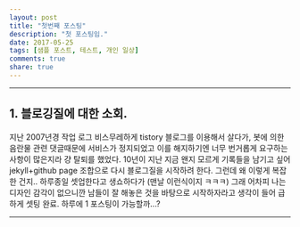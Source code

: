 ```yaml
---
layout: post
title: "첫번째 포스팅"
description: "첫 포스팅임."
date: 2017-05-25
tags: [샘플 포스트, 테스트, 개인 일상]
comments: true
share: true
---
```


--- 
## 1. 블로깅질에 대한 소회.
지난 2007년경 작업 로그 비스무레하게 tistory 블로그를 이용해서 살다가, 
봇에 의한 음란물 관련 댓글때문에 서비스가 정지되었고 이를 해지하기엔 너무 번거롭게 요구하는 사항이 많은지라 걍 탈퇴를 했었다. 
10년이 지난 지금 왠지 모르게 기록들을 남기고 싶어 jekyll+github page 조합으로 다시 블로그질을 시작하려 한다. 
그런데 왜 이렇게 복잡한 건지..
하루종일 셋업한다고 생쇼하다가 (맨날 이런식이지 ㅋㅋㅋ) 그래 어차피 나는 디자인 감각이 없으니깐 남들이 잘 해놓은 것을 바탕으로 시작하자라고 생각이 들어 급하게 셋팅 완료.
하루에 1 포스팅이 가능할까...?

---
